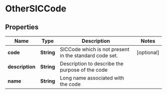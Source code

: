 
# OtherSICCode

## Properties
Name | Type | Description | Notes
------------ | ------------- | ------------- | -------------
**code** | **String** | SICCode which is not present in the standard code set. |  [optional]
**description** | **String** | Description to describe the purpose of the code | 
**name** | **String** | Long name associated with the code | 



